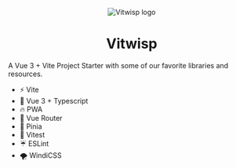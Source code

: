 <p align="center">
<img alt="Vitwisp logo" src="https://firebasestorage.googleapis.com/v0/b/qalaya-painel.appspot.com/o/qalaya%2FVepprt.png?alt=media&token=0756bd26-01d2-4ba0-809c-7c47c86cc94f" />
</p>

<h1 align="center">Vitwisp</h1>

A Vue 3 + Vite Project Starter with some of our favorite libraries and resources.

<ul>
    <li>⚡️ Vite</li>
     <li>🦄 Vue 3 + Typescript</li>
     <li>🔥 PWA</li>
     <li>🛴 Vue Router</li>
     <li>🍍 Pinia</li>
     <li>🐽 Vitest</li>
     <li>☔️ ESLint</li>
     <li>🌪 WindiCSS</li>
   </ul>

